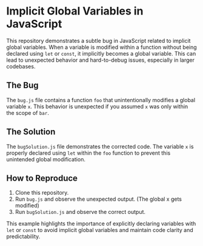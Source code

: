 # Implicit Global Variables in JavaScript

This repository demonstrates a subtle bug in JavaScript related to implicit global variables.  When a variable is modified within a function without being declared using `let` or `const`, it implicitly becomes a global variable.  This can lead to unexpected behavior and hard-to-debug issues, especially in larger codebases.

## The Bug

The `bug.js` file contains a function `foo` that unintentionally modifies a global variable `x`. This behavior is unexpected if you assumed `x` was only within the scope of `bar`.

## The Solution

The `bugSolution.js` file demonstrates the corrected code. The variable `x` is properly declared using `let` within the `foo` function to prevent this unintended global modification.

## How to Reproduce

1. Clone this repository.
2. Run `bug.js` and observe the unexpected output. (The global x gets modified)
3. Run `bugSolution.js` and observe the correct output.

This example highlights the importance of explicitly declaring variables with `let` or `const` to avoid implicit global variables and maintain code clarity and predictability.